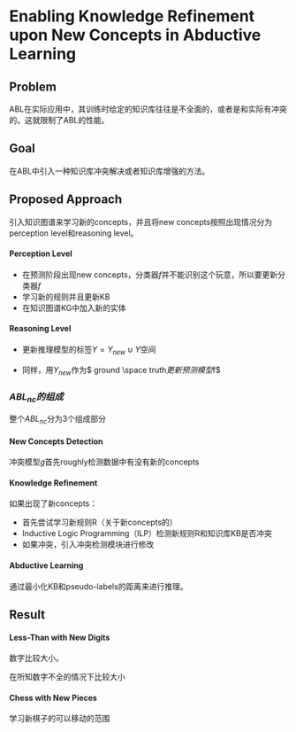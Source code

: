# Enabling Knowledge Refinement upon New Concepts in Abductive Learning

## Problem 

ABL在实际应用中，其训练时给定的知识库往往是不全面的，或者是和实际有冲突的。这就限制了ABL的性能。

## Goal

在ABL中引入一种知识库冲突解决或者知识库增强的方法。

## Proposed Approach

引入知识图谱来学习新的concepts，并且将new concepts按照出现情况分为perception level和reasoning level。

#### Perception Level

- 在预测阶段出现new concepts，分类器$f$并不能识别这个玩意，所以要更新分类器$f$
- 学习新的规则并且更新KB
- 在知识图谱KG中加入新的实体

#### Reasoning Level

- 更新推理模型的标签$Y =  Y_{new} \cup Y$空间

- 同样，用$Y_{new}$作为$ ground \space truth$更新预测模型$f$

### $ABL_{nc}的组成$

整个$ABL_{nc}$分为3个组成部分

#### New Concepts Detection

冲突模型$g$首先roughly检测数据中有没有新的concepts

#### Knowledge Refinement

如果出现了新concepts：

- 首先尝试学习新规则R（关于新concepts的）
- Inductive Logic Programming（ILP）检测新规则R和知识库KB是否冲突
- 如果冲突，引入冲突检测模块进行修改

#### Abductive Learning

通过最小化KB和pseudo-labels的距离来进行推理。

## Result

#### Less-Than with New Digits

数字比较大小。

在所知数字不全的情况下比较大小

#### Chess with New Pieces

学习新棋子的可以移动的范围